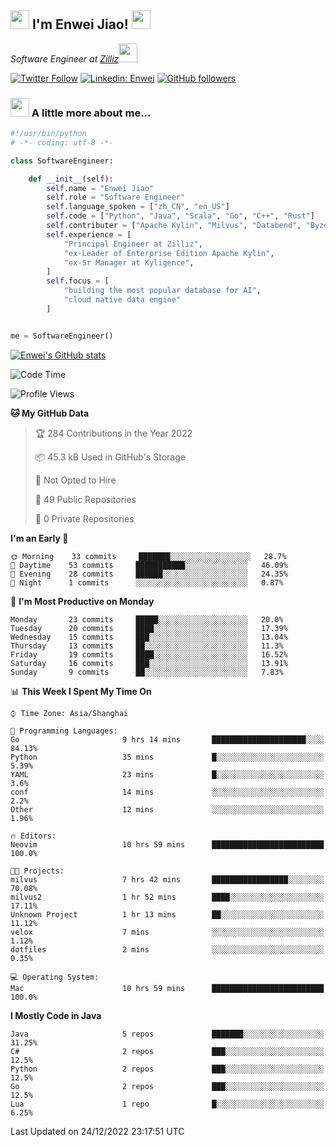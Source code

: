 <h2><img src="https://emojis.slackmojis.com/emojis/images/1531849430/4246/blob-sunglasses.gif?1531849430" width="30"/> I'm  Enwei Jiao! <img src="https://media.giphy.com/media/juBt25nT1KGys/giphy.gif" width=30> </h2>
<!-- <img align='right' src="https://media.giphy.com/media/M9gbBd9nbDrOTu1Mqx/giphy.gif" width="230"> -->
<p><em>Software Engineer at <a href="https://zilliz.com/">Zilliz</a><img src="https://media.giphy.com/media/WUlplcMpOCEmTGBtBW/giphy.gif" width="30"></em></p>

[![Twitter Follow](https://img.shields.io/twitter/follow/misteranmol?label=Follow)](https://twitter.com/intent/follow?screen_name=EnweiJiao)
[![Linkedin: Enwei](https://img.shields.io/badge/-enwei-blue?style=&logo=Linkedin&logoColor=white&link=https://www.linkedin.com/in/enwei-jiao-41192a97)](https://www.linkedin.com/in/enwei-jiao-41192a97/)
[![GitHub followers](https://img.shields.io/github/followers/jiaoew1991?label=Follow&style=social)](https://github.com/jiaoew1991)


### <img src="https://media.giphy.com/media/VgCDAzcKvsR6OM0uWg/giphy.gif" width="30"> A little more about me...  

```python
#!/usr/bin/python
# -*- coding: utf-8 -*-

class SoftwareEngineer:

    def __init__(self):
        self.name = "Enwei Jiao"
        self.role = "Software Engineer"
        self.language_spoken = ["zh_CN", "en_US"]
        self.code = ["Python", "Java", "Scala", "Go", "C++", "Rust"]
        self.contributer = ["Apache Kylin", "Milvus", "Databend", "Byzer-Lang"]
        self.experience = [
            "Principal Engineer at Zilliz",
            "ex-Leader of Enterprise Edition Apache Kylin",
            "ex-Sr Manager at Kyligence",
        ]
        self.focus = [
            "building the most popular database for AI",
            "cloud native data engine"
        ]


me = SoftwareEngineer()
```

[![Enwei's GitHub stats](https://github-readme-stats.vercel.app/api?username=jiaoew1991&count_private=true&show_icons=true)](https://github.com/jiaoew1991/jiaoew1991)

<!-- [![Top Langs](https://github-readme-stats.vercel.app/api/top-langs/?username=jiaoew1991&layout=compact)](https://github.com/jiaoew1991/jiaoew1991) -->

<!--START_SECTION:waka-->
![Code Time](http://img.shields.io/badge/Code%20Time-389%20hrs%2033%20mins-blue)

![Profile Views](http://img.shields.io/badge/Profile%20Views-0-blue)

**🐱 My GitHub Data** 

> 🏆 284 Contributions in the Year 2022
 > 
> 📦 45.3 kB Used in GitHub's Storage 
 > 
> 🚫 Not Opted to Hire
 > 
> 📜 49 Public Repositories 
 > 
> 🔑 0 Private Repositories  
 > 
**I'm an Early 🐤** 

```text
🌞 Morning    33 commits     ███████░░░░░░░░░░░░░░░░░░   28.7% 
🌆 Daytime    53 commits     ███████████░░░░░░░░░░░░░░   46.09% 
🌃 Evening    28 commits     ██████░░░░░░░░░░░░░░░░░░░   24.35% 
🌙 Night      1 commits      ░░░░░░░░░░░░░░░░░░░░░░░░░   0.87%

```
📅 **I'm Most Productive on Monday** 

```text
Monday       23 commits     █████░░░░░░░░░░░░░░░░░░░░   20.0% 
Tuesday      20 commits     ████░░░░░░░░░░░░░░░░░░░░░   17.39% 
Wednesday    15 commits     ███░░░░░░░░░░░░░░░░░░░░░░   13.04% 
Thursday     13 commits     ██░░░░░░░░░░░░░░░░░░░░░░░   11.3% 
Friday       19 commits     ████░░░░░░░░░░░░░░░░░░░░░   16.52% 
Saturday     16 commits     ███░░░░░░░░░░░░░░░░░░░░░░   13.91% 
Sunday       9 commits      ██░░░░░░░░░░░░░░░░░░░░░░░   7.83%

```


📊 **This Week I Spent My Time On** 

```text
⌚︎ Time Zone: Asia/Shanghai

💬 Programming Languages: 
Go                       9 hrs 14 mins       █████████████████████░░░░   84.13% 
Python                   35 mins             █░░░░░░░░░░░░░░░░░░░░░░░░   5.39% 
YAML                     23 mins             █░░░░░░░░░░░░░░░░░░░░░░░░   3.6% 
conf                     14 mins             ░░░░░░░░░░░░░░░░░░░░░░░░░   2.2% 
Other                    12 mins             ░░░░░░░░░░░░░░░░░░░░░░░░░   1.96%

🔥 Editors: 
Neovim                   10 hrs 59 mins      █████████████████████████   100.0%

🐱‍💻 Projects: 
milvus                   7 hrs 42 mins       █████████████████░░░░░░░░   70.08% 
milvus2                  1 hr 52 mins        ████░░░░░░░░░░░░░░░░░░░░░   17.11% 
Unknown Project          1 hr 13 mins        ██░░░░░░░░░░░░░░░░░░░░░░░   11.12% 
velox                    7 mins              ░░░░░░░░░░░░░░░░░░░░░░░░░   1.12% 
dotfiles                 2 mins              ░░░░░░░░░░░░░░░░░░░░░░░░░   0.35%

💻 Operating System: 
Mac                      10 hrs 59 mins      █████████████████████████   100.0%

```

**I Mostly Code in Java** 

```text
Java                     5 repos             ███████░░░░░░░░░░░░░░░░░░   31.25% 
C#                       2 repos             ███░░░░░░░░░░░░░░░░░░░░░░   12.5% 
Python                   2 repos             ███░░░░░░░░░░░░░░░░░░░░░░   12.5% 
Go                       2 repos             ███░░░░░░░░░░░░░░░░░░░░░░   12.5% 
Lua                      1 repo              █░░░░░░░░░░░░░░░░░░░░░░░░   6.25%

```



 Last Updated on 24/12/2022 23:17:51 UTC
<!--END_SECTION:waka-->
